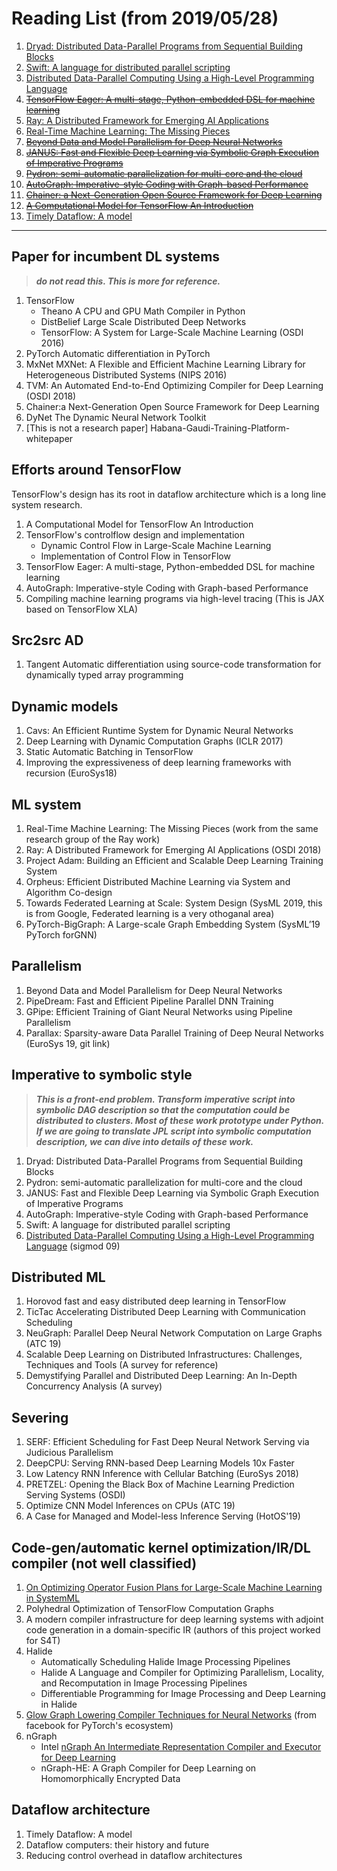 # Reading List (from 2019/05/28)

1. [Dryad: Distributed Data-Parallel Programs from Sequential Building Blocks](https://www.microsoft.com/en-us/research/wp-content/uploads/2007/03/eurosys07.pdf)
1. [Swift: A language for distributed parallel scripting](http://citeseerx.ist.psu.edu/viewdoc/download?doi=10.1.1.720.8476&rep=rep1&type=pdf)
1. [Distributed Data-Parallel Computing Using a High-Level Programming Language](http://michaelisard.com/pubs/sigmod09.pdf)
1. ~~[TensorFlow Eager: A multi-stage, Python-embedded DSL for machine learning](https://www.sysml.cc/doc/2019/88.pdf)~~
1. [Ray: A Distributed Framework for Emerging AI Applications](https://arxiv.org/pdf/1712.05889.pdf)
1. [Real-Time Machine Learning: The Missing Pieces](https://arxiv.org/pdf/1703.03924.pdf)
1. ~~[Beyond Data and Model Parallelism for Deep Neural Networks](https://arxiv.org/pdf/1807.05358.pdf)~~
1. ~~[JANUS: Fast and Flexible Deep Learning via Symbolic Graph Execution of Imperative Programs](https://arxiv.org/pdf/1812.01329.pdf)~~
1. ~~[Pydron: semi-automatic parallelization for multi-core and the cloud](http://citeseerx.ist.psu.edu/viewdoc/download?doi=10.1.1.1018.8549&rep=rep1&type=pdf)~~
1. ~~[AutoGraph: Imperative-style Coding with Graph-based Performance](https://arxiv.org/abs/1810.08061)~~
1. ~~[Chainer: a Next-Generation Open Source Framework for Deep Learning](http://learningsys.org/papers/LearningSys_2015_paper_33.pdf)~~
1. ~~[A Computational Model for TensorFlow An Introduction](https://dl.acm.org/citation.cfm?id=3088527)~~
1. [Timely Dataflow: A model](https://static.googleusercontent.com/media/research.google.com/zh-CN//pubs/archive/43546.pdf)

---

## Paper for incumbent DL systems

>_**do not read this. This is more for reference.**_

1. TensorFlow
    - Theano A CPU and GPU Math Compiler in Python
    - DistBelief Large Scale Distributed Deep Networks
    - TensorFlow: A System for Large-Scale Machine Learning (OSDI 2016)
1. PyTorch Automatic differentiation in PyTorch
1. MxNet MXNet: A Flexible and Efficient Machine Learning Library for Heterogeneous Distributed Systems (NIPS 2016)
1. TVM: An Automated End-to-End Optimizing Compiler for Deep Learning (OSDI 2018)
1. Chainer:a Next-Generation Open Source Framework for Deep Learning
1. DyNet The Dynamic Neural Network Toolkit
1. [This is not a research paper] Habana-Gaudi-Training-Platform-whitepaper

## Efforts around TensorFlow

TensorFlow's design has its root in dataflow architecture which is a long line system research.
1. A Computational Model for TensorFlow An Introduction
1. TensorFlow's controlflow design and implementation
    - Dynamic Control Flow in Large-Scale Machine Learning
    - Implementation of Control Flow in TensorFlow
1. TensorFlow Eager: A multi-stage, Python-embedded DSL for machine learning
1. AutoGraph: Imperative-style Coding with Graph-based Performance
1. Compiling machine learning programs via high-level tracing (This is JAX based on TensorFlow XLA)

## Src2src AD

1. Tangent Automatic differentiation using source-code transformation for dynamically typed array programming

## Dynamic models
1. Cavs: An Efficient Runtime System for Dynamic Neural Networks
1. Deep Learning with Dynamic Computation Graphs (ICLR 2017)
1. Static Automatic Batching in TensorFlow
1. Improving the expressiveness of deep learning frameworks with recursion (EuroSys18)

## ML system
1. Real-Time Machine Learning: The Missing Pieces (work from the same research group of the Ray work)
1. Ray: A Distributed Framework for Emerging AI Applications (OSDI 2018)
1. Project Adam: Building an Efficient and Scalable Deep Learning Training System
1. Orpheus: Efficient Distributed Machine Learning via System and Algorithm Co-design
1. Towards Federated Learning at Scale: System Design (SysML 2019, this is from Google, Federated learning is a very othoganal area)
1. PyTorch-BigGraph: A Large-scale Graph Embedding System (SysML’19 PyTorch forGNN)

## Parallelism
1. Beyond Data and Model Parallelism for Deep Neural Networks
1. PipeDream: Fast and Efficient Pipeline Parallel DNN Training
1. GPipe: Efficient Training of Giant Neural Networks using Pipeline Parallelism
1. Parallax: Sparsity-aware Data Parallel Training of Deep Neural Networks (EuroSys 19, git link)

## Imperative to symbolic style

>_**This is a front-end problem. Transform imperative script into symbolic DAG description so that the computation could be distributed to clusters. Most of these work prototype under Python. If we are going to translate JPL script into symbolic computation description, we can dive into details of these work.**_

1. Dryad: Distributed Data-Parallel Programs from Sequential Building Blocks
1. Pydron: semi-automatic parallelization for multi-core and the cloud
1. JANUS: Fast and Flexible Deep Learning via Symbolic Graph Execution of Imperative Programs
1. AutoGraph: Imperative-style Coding with Graph-based Performance
1. Swift: A language for distributed parallel scripting
1. [Distributed Data-Parallel Computing Using a High-Level Programming Language](http://michaelisard.com/pubs/sigmod09.pdf) (sigmod 09)

## Distributed ML
1. Horovod fast and easy distributed deep learning in TensorFlow
1. TicTac Accelerating Distributed Deep Learning with Communication Scheduling
1. NeuGraph: Parallel Deep Neural Network Computation on Large Graphs (ATC 19)
1. Scalable Deep Learning on Distributed Infrastructures: Challenges, Techniques and Tools (A survey for reference)
1. Demystifying Parallel and Distributed Deep Learning: An In-Depth Concurrency Analysis (A survey)

## Severing
1. SERF: Efficient Scheduling for Fast Deep Neural Network Serving via Judicious Parallelism
1. DeepCPU: Serving RNN-based Deep Learning Models 10x Faster
1. Low Latency RNN Inference with Cellular Batching (EuroSys 2018)
1. PRETZEL: Opening the Black Box of Machine Learning Prediction Serving Systems (OSDI)
1. Optimize CNN Model Inferences on CPUs (ATC 19)
1. A Case for Managed and Model-less Inference Serving (HotOS'19)

## Code-gen/automatic kernel optimization/IR/DL compiler (not well classified)
1. [On Optimizing Operator Fusion Plans for Large-Scale Machine Learning in SystemML](http://www.vldb.org/pvldb/vol11/p1755-boehm.pdf)
1. Polyhedral Optimization of TensorFlow Computation Graphs
1. A modern compiler infrastructure for deep learning systems with adjoint code generation in a domain-specific IR (authors of this project worked for S4T)
1. Halide
    - Automatically Scheduling Halide Image Processing Pipelines
    - Halide A Language and Compiler for Optimizing Parallelism, Locality, and Recomputation in Image Processing Pipelines
    - Differentiable Programming for Image Processing and Deep Learning in Halide
1. [Glow Graph Lowering Compiler Techniques for Neural Networks](https://arxiv.org/pdf/1805.00907.pdf) (from facebook for PyTorch's ecosystem)
1. nGraph
    - Intel [nGraph An Intermediate Representation Compiler and Executor for Deep Learning](https://arxiv.org/pdf/1801.08058.pdf)
    - nGraph-HE: A Graph Compiler for Deep Learning on Homomorphically Encrypted Data

## Dataflow architecture
1. Timely Dataflow: A model
1. Dataflow computers: their history and future
1. Reducing control overhead in dataflow architectures
